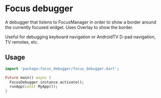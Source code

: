 # Focus debugger

A debugger that listens to FocusManager in order to show a border around the currently focused widget.
Uses Overlay to show the border.

Useful for debugging keyboard navigation or AndroidTV D-pad navigation, TV remotes, etc.

## Usage

```dart
import 'package:focus_debugger/focus_debugger.dart';

Future main() async {
  FocusDebugger.instance.activate();
  runApp(const MyApp());
}
```
